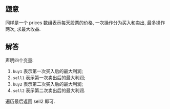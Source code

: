 ## 题意

同样是一个 prices 数组表示每天股票的价格, 一次操作分为买入和卖出, 最多操作两次, 求最大收益.

## 解答

声明四个变量:

1. `buy1` 表示第一次买入后的最大利润;
2. `sell1` 表示第一次卖出后的最大利润;
3. `buy2` 表示第二次买入后的最大利润;
4. `sell2` 表示第二次卖出后的最大利润.

遍历最后返回 sell2 即可.
